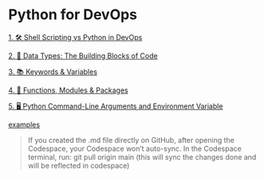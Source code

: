 # Python for DevOps

[1.  🛠️ Shell Scripting vs Python in DevOps](https://github.com/SereneSyntax04/python-for-devops/blob/main/shellVSpython.md#-when-to-use-shell-scripting)

[2.  🧱 Data Types: The Building Blocks of Code](https://github.com/SereneSyntax04/python-for-devops/blob/main/datatypes.md)

[3.  📚 Keywords & Variables](https://github.com/SereneSyntax04/python-for-devops/blob/main/keywordVar.md)

[4.  📝 Functions, Modules & Packages](https://github.com/SereneSyntax04/python-for-devops/blob/main/function.md)

[5.  🖥️ Python Command-Line Arguments and Environment Variable](https://github.com/SereneSyntax04/python-for-devops/blob/main/args.md)


[examples](https://github.com/SereneSyntax04/python-for-devops/tree/main/examples)

> If you created the .md file directly on GitHub, after opening the Codespace, your Codespace won’t auto-sync.
> In the Codespace terminal, run: git pull origin main (this will sync the changes done and will be reflected in codespace)
